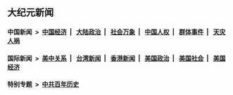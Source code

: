 ## 大纪元新闻

#### 中国新闻 &nbsp;>&nbsp; [中国经济](indexes/ncid283/README.md?11290845) &nbsp;| &nbsp; [大陆政治](indexes/ncid277/README.md?11290845) &nbsp;| &nbsp; [社会万象](indexes/ncid282/README.md?11290845) &nbsp;| &nbsp; [中国人权](indexes/ncid278/README.md?11290845) &nbsp;| &nbsp; [群体事件](indexes/ncid279/README.md?11290845) &nbsp;| &nbsp; [天灾人祸](indexes/ncid280/README.md?11290845)

#### 国际新闻 &nbsp;>&nbsp; [美中关系](indexes/nf1412576/README.md?11290845) &nbsp;| &nbsp; [台湾新闻](indexes/ncid1349361/README.md?11290845) &nbsp;| &nbsp; [香港新闻](indexes/ncid1349362/README.md?11290845) &nbsp;| &nbsp; [美国政治](indexes/ncid1078159/README.md?11290845) &nbsp;| &nbsp; [美国社会](indexes/ncid1078160/README.md?11290845) &nbsp;| &nbsp; [美国经济](indexes/ncid1078158/README.md?11290845)

#### 特别专题 &nbsp;>&nbsp; [中共百年历史](https://github.com/epoch-news/epoch-special/blob/master/README.md?11290845)  
